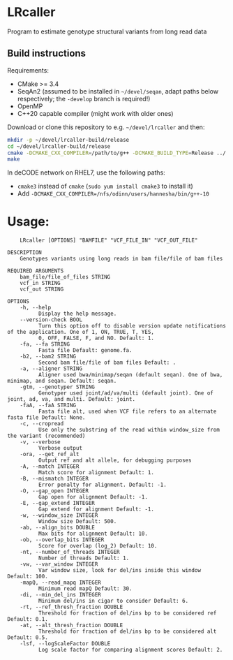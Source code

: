 # LRcaller
Program to estimate genotype structural variants from long read data

## Build instructions

Requirements:

  * CMake >= 3.4
  * SeqAn2 (assumed to be installed in `~/devel/seqan`, adapt paths below respectively; the `-develop` branch is required!)
  * OpenMP
  * C++20 capable compiler (might work with older ones)

Download or clone this repository to e.g. `~/devel/lrcaller` and then:

```sh
mkdir -p ~/devel/lrcaller-build/release
cd ~/devel/lrcaller-build/release
cmake -DCMAKE_CXX_COMPILER=/path/to/g++ -DCMAKE_BUILD_TYPE=Release ../../LRcaller
make
```

In deCODE network on RHEL7, use the following paths:

  * `cmake3` instead of `cmake` (`sudo yum install cmake3` to install it)
  * Add `-DCMAKE_CXX_COMPILER=/nfs/odinn/users/hannesha/bin/g++-10`

# Usage:

```
    LRcaller [OPTIONS] "BAMFILE" "VCF_FILE_IN" "VCF_OUT_FILE"

DESCRIPTION
    Genotypes variants using long reads in bam file/file of bam files

REQUIRED ARGUMENTS
    bam_file/file_of_files STRING
    vcf_in STRING
    vcf_out STRING

OPTIONS
    -h, --help
          Display the help message.
    --version-check BOOL
          Turn this option off to disable version update notifications of the application. One of 1, ON, TRUE, T, YES,
          0, OFF, FALSE, F, and NO. Default: 1.
    -fa, --fa STRING
          Fasta file Default: genome.fa.
    -b2, --bam2 STRING
          Second bam file/file of bam files Default: .
    -a, --aligner STRING
          Aligner used bwa/minimap/seqan (default seqan). One of bwa, minimap, and seqan. Default: seqan.
    -gtm, --genotyper STRING
          Genotyper used joint/ad/va/multi (default joint). One of joint, ad, va, and multi. Default: joint.
    -faA, --faA STRING
          Fasta file alt, used when VCF file refers to an alternate fasta file Default: None.
    -c, --cropread
          Use only the substring of the read within window_size from the variant (recommended)
    -v, --verbose
          Verbose output
    -ora, --get_ref_alt
          Output ref and alt allele, for debugging purposes
    -A, --match INTEGER
          Match score for alignment Default: 1.
    -B, --mismatch INTEGER
          Error penalty for alignment. Default: -1.
    -O, --gap_open INTEGER
          Gap open for alignment Default: -1.
    -E, --gap_extend INTEGER
          Gap extend for alignment Default: -1.
    -w, --window_size INTEGER
          Window size Default: 500.
    -ab, --align_bits DOUBLE
          Max bits for alignment Default: 10.
    -ob, --overlap_bits INTEGER
          Score for overlap (log_2) Default: 10.
    -nt, --number_of_threads INTEGER
          Number of threads Default: 1.
    -vw, --var_window INTEGER
          Var window size, look for del/ins inside this window Default: 100.
    -mapQ, --read_mapq INTEGER
          Minimum read mapQ Default: 30.
    -di, --min_del_ins INTEGER
          Minimum del/ins in cigar to consider Default: 6.
    -rt, --ref_thresh_fraction DOUBLE
          Threshold for fraction of del/ins bp to be considered ref Default: 0.1.
    -at, --alt_thresh_fraction DOUBLE
          Threshold for fraction of del/ins bp to be considered alt Default: 0.5.
    -lsf, --logScaleFactor DOUBLE
          Log scale factor for comparing alignment scores Default: 2.

```
